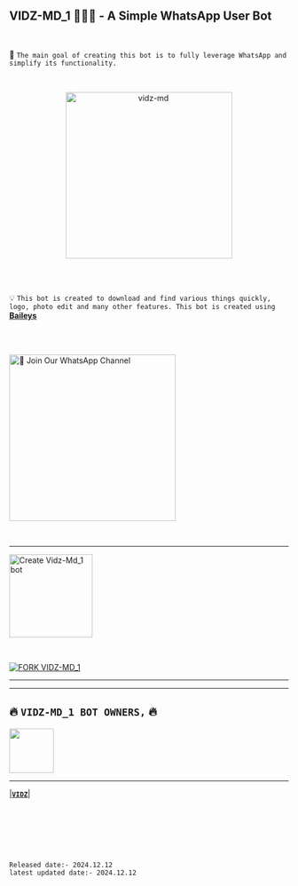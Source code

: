 <br>

## VIDZ-MD_1 🧘🏼‍♂️ - A Simple WhatsApp User Bot

<br>

🔮 `The main goal of creating this bot is to fully leverage WhatsApp and simplify its functionality.`

<br>
 
  <p align="center">  
  <a href="https://i.imgur.com/tmnnQZc.jpg">
    <img alt="vidz-md" height="300" src="https://i.imgur.com/tP4vlxV.jpg">
    
  
  </a>
</p>  


<br>
<br>

💡 `This bot is created to download and find various things quickly, logo, photo edit and many other features. This bot is created using` **[Baileys](https://github.com/WhiskeySockets/Baileys)**


<br>
<br>

<a href="https://whatsapp.com/channel/0029VarWtitEgGfDrNnWs83N"><img src="https://img.shields.io/badge/%F0%9F%8E%89%20Join%20Our%20WhatsApp%20Channel-black" alt="📎 Join Our WhatsApp Channel" width="300"></a>

<br>

---

<a href="https://https://t-for-t.vercel.app//"><img src="https://img.shields.io/badge/DEPLOY-greeen" alt="Create Vidz-Md_1 bot" width="150"></a>

<br>

[![FORK VIDZ-MD_1](https://img.shields.io/badge/FORK%20-VIDZ-MD-1-white)](https://github.com/H-vidz15/VIDZ-MD_1/fork)

 ---

---

## 🔥 **`VIDZ-MD_1 BOT OWNERS,`** 🔥


   <a href="https://github.com/prabathLK/"><img src="https://i.imgur.com/w5SiQOH.jpg" width=80 height=80></a>   

---

|**[`VIDZ`](https://github.com/prabathLK)**|

<br>
<br>
<br>
<br>
<br>

`Released date:- 2024.12.12`
<br>
`latest updated date:- 2024.12.12`
